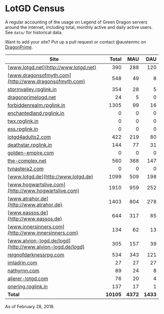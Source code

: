 # LotGD Census
A regular accounting of the usage on Legend of Green Dragon servers around the internet, including total, monthly active and daily active users. See `data/` for historical data.

Want to add your site? Put up a pull request or contact @austenmc on [DragonPrime](http://dragonprime.net).


Site | Total | MAU | DAU
--- | ---:| ---:| ---:
[www.lotgd.net](http://www.lotgd.net)|390|288|120
[www.dragonsofmyth.com](http://www.dragonsofmyth.com)|548|49|8
[stormvalley.rpglink.in](http://stormvalley.rpglink.in)|354|28|5
[dragonprimelogd.net](http://dragonprimelogd.net)|24|5|0
[forbiddenrealm.rpglink.in](http://forbiddenrealm.rpglink.in)|1305|99|16
[enchantedland.rpglink.in](http://enchantedland.rpglink.in)|0|0|0
[twx.rpglink.in](http://twx.rpglink.in)|0|0|0
[ess.rpglink.in](http://ess.rpglink.in)|0|0|0
[lotgd4adults2.com](http://lotgd4adults2.com)|422|219|80
[deathstar.rpglink.in](http://deathstar.rpglink.in)|144|77|31
[golden-empire.com](http://golden-empire.com)|0|0|0
[the-complex.net](http://the-complex.net)|560|368|147
[tynastera2.com](http://tynastera2.com)|0|0|0
[www.lotgd.de](http://www.lotgd.de)|1099|509|198
[www.hogwartslive.com](http://www.hogwartslive.com)|1910|959|252
[www.atrahor.de](http://www.atrahor.de)|1403|804|278
[www.eassos.de](http://www.eassos.de)|644|317|85
[www.innersinners.com](http://www.innersinners.com)|134|62|13
[www.alvion-logd.de/logd](http://www.alvion-logd.de/logd)|305|157|39
[reignofdarknessrpg.com](http://reignofdarknessrpg.com)|534|343|121
[imladrin.com](http://imladrin.com)|27|27|27
[nathyrnn.com](http://nathyrnn.com)|89|24|8
[aljerer-lotgd.com](http://aljerer-lotgd.com)|76|20|4
[onering.rpglink.in](http://onering.rpglink.in)|137|17|1
**Total**|**10105**|**4372**|**1433**

As of February 28, 2018.
